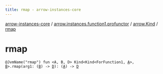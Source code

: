 ```yaml
---
title: rmap - arrow-instances-core
---
```


[arrow-instances-core](../../index.html) / [arrow.instances.function1.profunctor](../index.html) / [arrow.Kind](index.html) / [rmap](./rmap.html)

# rmap

`@JvmName("rmap") fun <A, B, D> Kind<Kind<ForFunction1, `[`A`](rmap.html#A)`>, `[`B`](rmap.html#B)`>.rmap(arg1: (`[`B`](rmap.html#B)`) -> `[`D`](rmap.html#D)`): (`[`A`](rmap.html#A)`) -> `[`D`](rmap.html#D)